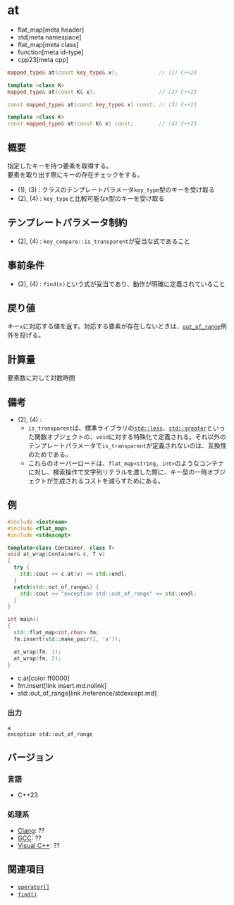 # at
* flat_map[meta header]
* std[meta namespace]
* flat_map[meta class]
* function[meta id-type]
* cpp23[meta cpp]

```cpp
mapped_type& at(const key_type& x);             // (1) C++23

template <class K>
mapped_type& at(const K& x);                    // (2) C++23

const mapped_type& at(const key_type& x) const; // (3) C++23

template <class K>
const mapped_type& at(const K& x) const;        // (4) C++23
```

## 概要
指定したキーを持つ要素を取得する。  
要素を取り出す際にキーの存在チェックをする。

- (1), (3) : クラスのテンプレートパラメータ`key_type`型のキーを受け取る
- (2), (4) : `key_type`と比較可能な`K`型のキーを受け取る


## テンプレートパラメータ制約
- (2), (4) : `key_compare::is_transparent`が妥当な式であること


## 事前条件
- (2), (4) : `find(x)`という式が妥当であり、動作が明確に定義されていること


## 戻り値
キー`x`に対応する値を返す。対応する要素が存在しないときは、[`out_of_range`](/reference/stdexcept.md)例外を投げる。


## 計算量
要素数に対して対数時間


## 備考
- (2), (4) :
    - `is_transparent`は、標準ライブラリの[`std::less`](/reference/functional/less.md)、[`std::greater`](/reference/functional/greater.md)といった関数オブジェクトの、`void`に対する特殊化で定義される。それ以外のテンプレートパラメータで`is_transparent`が定義されないのは、互換性のためである。
    - これらのオーバーロードは、`flat_map<string, int>`のようなコンテナに対し、検索操作で文字列リテラルを渡した際に、キー型の一時オブジェクトが生成されるコストを減らすためにある。


## 例
```cpp example
#include <iostream>
#include <flat_map>
#include <stdexcept>

template<class Container, class T>
void at_wrap(Container& c, T v)
{
  try {
    std::cout << c.at(v) << std::endl;
  }
  catch(std::out_of_range&) {
    std::cout << "exception std::out_of_range" << std::endl;
  }
}

int main()
{
  std::flat_map<int,char> fm;
  fm.insert(std::make_pair(1, 'a'));

  at_wrap(fm, 1);
  at_wrap(fm, 2);
}
```
* c.at[color ff0000]
* fm.insert[link insert.md.nolink]
* std::out_of_range[link /reference/stdexcept.md]

### 出力
```
a
exception std::out_of_range
```

## バージョン
### 言語
- C++23

### 処理系
- [Clang](/implementation.md#clang): ??
- [GCC](/implementation.md#gcc): ??
- [Visual C++](/implementation.md#visual_cpp): ??


## 関連項目
- [`operator[]`](op_at.md)
- [`find()`](find.md)
